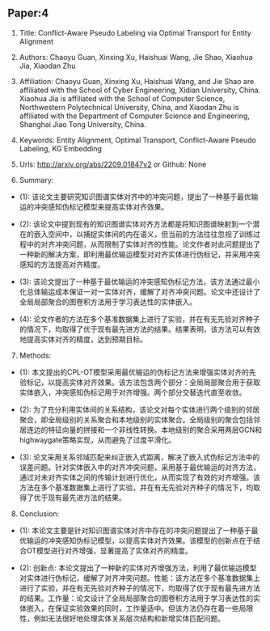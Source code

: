 ## Paper:4




1. Title: Conflict-Aware Pseudo Labeling via Optimal Transport for Entity Alignment

2. Authors: Chaoyu Guan, Xinxing Xu, Haishuai Wang, Jie Shao, Xiaohua Jia, Xiaodan Zhu

3. Affiliation: Chaoyu Guan, Xinxing Xu, Haishuai Wang, and Jie Shao are affiliated with the School of Cyber Engineering, Xidian University, China. Xiaohua Jia is affiliated with the School of Computer Science, Northwestern Polytechnical University, China, and Xiaodan Zhu is affiliated with the Department of Computer Science and Engineering, Shanghai Jiao Tong University, China.

4. Keywords: Entity Alignment, Optimal Transport, Conflict-Aware Pseudo Labeling, KG Embedding

5. Urls: http://arxiv.org/abs/2209.01847v2 or Github: None

6. Summary:

- (1): 该论文主要研究知识图谱实体对齐中的冲突问题，提出了一种基于最优输运的冲突感知伪标记模型来提高实体对齐效果。

- (2): 该论文中提到现有的知识图谱实体对齐方法都是将知识图谱映射到一个潜在的嵌入空间中，以捕捉实体间的内在语义，但当前的方法往往忽视了训练过程中的对齐冲突问题，从而限制了实体对齐的性能。论文作者对此问题提出了一种新的解决方案，即利用最优输运模型对对齐实体进行伪标记，并采用冲突感知的方法提高对齐精度。

- (3): 该论文提出了一种基于最优输运的冲突感知伪标记方法，该方法通过最小化总体输运成本保证一对一实体对齐，缓解了对齐冲突问题。论文中还设计了全局局部聚合的图卷积方法用于学习表达性的实体嵌入。

- (4): 论文作者的方法在多个基准数据集上进行了实验，并在有无先验对齐种子的情况下，均取得了优于现有最先进方法的结果。结果表明，该方法可以有效地提高实体对齐的精度，达到预期目标。
7. Methods: 

- (1): 本文提出的CPL-OT模型采用最优输运的伪标记方法来增强实体对齐的先验标记，以提高实体对齐效果。该方法包含两个部分：全局局部聚合用于获取实体嵌入，冲突感知伪标记用于对齐增强。两个部分交替迭代直至收敛。

- (2): 为了充分利用实体间的关系结构，该论文对每个实体进行两个级别的邻居聚合，即全局级别的关系聚合和本地级别的实体聚合。全局级别的聚合包括邻居连边的特征向量的拼接和一个非线性转换。本地级别的聚合采用两层GCN和highwaygate策略实现，从而避免了过度平滑化。

- (3): 论文采用关系邻域匹配来纠正嵌入式距离，解决了嵌入式伪标记方法中的误差问题。针对实体嵌入中的对齐冲突问题，采用基于最优输运的对齐方法，通过对未对齐实体之间的传输计划进行优化，从而实现了有效的对齐增强。该方法在多个基准数据集上进行了实验，并在有无先验对齐种子的情况下，均取得了优于现有最先进方法的结果。





8. Conclusion:

- (1): 本论文主要是针对知识图谱实体对齐中存在的冲突问题提出了一种基于最优输运的冲突感知伪标记模型，以提高实体对齐效果。该模型的创新点在于结合OT模型进行对齐增强，显著提高了实体对齐的精度。

- (2): 创新点: 本论文提出了一种新的实体对齐增强方法，利用了最优输运模型对实体进行伪标记，缓解了对齐冲突问题。性能：该方法在多个基准数据集上进行了实验，并在有无先验对齐种子的情况下，均取得了优于现有最先进方法的结果。工作量：论文设计了全局局部聚合的图卷积方法用于学习表达性的实体嵌入，在保证实验效果的同时，工作量适中。但该方法仍存在着一些局限性，例如无法很好地处理实体关系层次结构和新增实体匹配问题。





